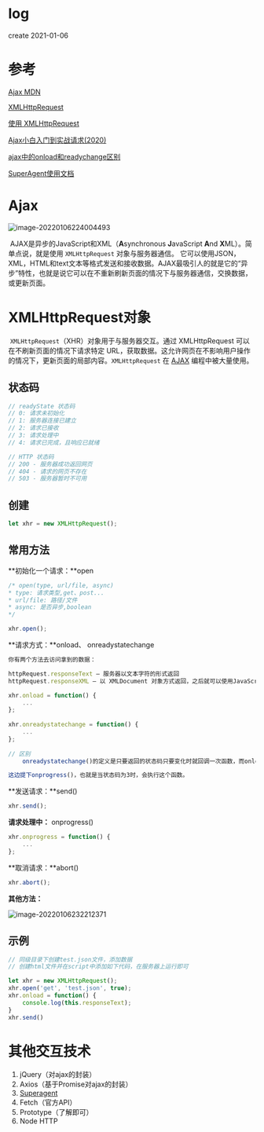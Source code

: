 # log

create  2021-01-06

# 参考

[Ajax MDN](https://developer.mozilla.org/zh-CN/docs/Web/Guide/AJAX/Getting_Started)

[XMLHttpRequest](https://developer.mozilla.org/zh-CN/docs/Web/API/XMLHttpRequest)

[使用 XMLHttpRequest](https://developer.mozilla.org/zh-CN/docs/Web/API/XMLHttpRequest/Using_XMLHttpRequest)

[Ajax小白入门到实战请求(2020)](https://www.bilibili.com/video/BV11J411k78L)

[ajax中的onload和readychange区别](https://www.cnblogs.com/doudoublog/p/8608360.html)

[SuperAgent使用文档](https://www.jianshu.com/p/1432e0f29abd)

# Ajax

![image-20220106224004493](D:/Typora/img/image-20220106224004493.png)

​	AJAX是异步的JavaScript和XML（**A**synchronous **J**avaScript **A**nd **X**ML）。简单点说，就是使用 `XMLHttpRequest` 对象与服务器通信。 它可以使用JSON，XML，HTML和text文本等格式发送和接收数据。AJAX最吸引人的就是它的“异步”特性，也就是说它可以在不重新刷新页面的情况下与服务器通信，交换数据，或更新页面。

# XMLHttpRequest对象

​	`XMLHttpRequest`（XHR）对象用于与服务器交互。通过 XMLHttpRequest 可以在不刷新页面的情况下请求特定 URL，获取数据。这允许网页在不影响用户操作的情况下，更新页面的局部内容。`XMLHttpRequest` 在 [AJAX](https://developer.mozilla.org/zh-CN/docs/Glossary/AJAX) 编程中被大量使用。

## 状态码

```js
// readyState 状态码
// 0: 请求未初始化
// 1: 服务器连接已建立
// 2: 请求已接收
// 3: 请求处理中
// 4: 请求已完成，且响应已就绪

// HTTP 状态码
// 200 - 服务器成功返回网页
// 404 - 请求的网页不存在
// 503 - 服务器暂时不可用
```

## 创建

```js
let xhr = new XMLHttpRequest();
```

## 常用方法

**初始化一个请求：**open

```js
/* open(type, url/file, async)
* type: 请求类型,get、post...
* url/file: 路径/文件
* async: 是否异步,boolean
*/

xhr.open();
```

**请求方式：**onload、 onreadystatechange 

```js
你有两个方法去访问拿到的数据：

httpRequest.responseText – 服务器以文本字符的形式返回
httpRequest.responseXML – 以 XMLDocument 对象方式返回，之后就可以使用JavaScript来处理

xhr.onload = function() {
    ...
};
    
xhr.onreadystatechange = function() {
    ...
};
    
// 区别
    onreadystatechange()的定义是只要返回的状态码只要变化时就回调一次函数，而onload只有状态码为4时才能回调一次函数。

这边提下onprogress()，也就是当状态码为3时，会执行这个函数。
```

**发送请求：**send()

```js
xhr.send();
```

**请求处理中：** onprogress()

```js
xhr.onprogress = function() {
    ...
};
```

**取消请求：**abort()

```js
xhr.abort();
```

**其他方法：**

![image-20220106232212371](D:/Typora/img/image-20220106232212371.png)

## 示例

```js
// 同级目录下创建test.json文件，添加数据
// 创建html文件并在script中添加如下代码，在服务器上运行即可

let xhr = new XMLHttpRequest();
xhr.open('get', 'test.json', true);
xhr.onload = function() {
	console.log(this.responseText);
}
xhr.send()
```

# 其他交互技术

1. jQuery（对ajax的封装）
2. Axios（基于Promise对ajax的封装）
3. [Superagent](https://visionmedia.github.io/superagent/#test-documentation)
4. Fetch（官方API）
5. Prototype（了解即可）
6. Node HTTP